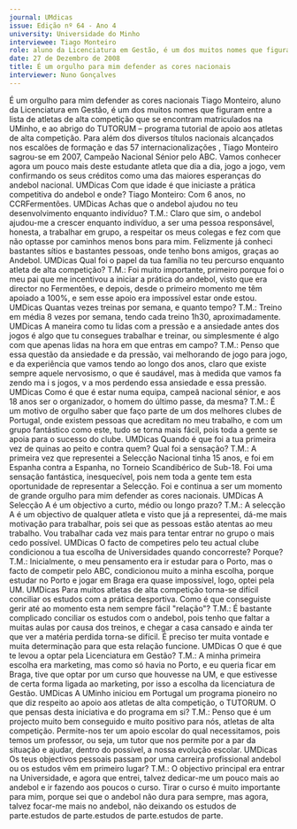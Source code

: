 ```yaml
---
journal: UMdicas
issue: Edição nº 64 - Ano 4
university: Universidade do Minho
interviewee: Tiago Monteiro
role: aluno da Licenciatura em Gestão, é um dos muitos nomes que figuram entre a lista de atletas de alta competição
date: 27 de Dezembro de 2008
title: É um orgulho para mim defender as cores nacionais
interviewer: Nuno Gonçalves
---
```


É um orgulho para mim defender as cores nacionais
Tiago Monteiro, aluno da Licenciatura em Gestão, é um dos muitos nomes que figuram entre a lista de atletas de alta competição que
se encontram matriculados na UMinho, e ao abrigo do TUTORUM –
programa tutorial de apoio aos atletas de alta competição.
Para além dos diversos títulos
nacionais alcançados nos escalões
de formação e das 57
internacionalizações , Tiago
Monteiro sagrou-se em 2007,
Campeão Nacional Sénior pelo ABC.
Vamos conhecer agora um pouco
mais deste estudante atleta que dia
a dia, jogo a jogo, vem confirmando
os seus créditos como uma das
maiores esperanças do andebol
nacional.
UMDicas Com que idade é que
iniciaste a prática competitiva do
andebol e onde?
Tiago Monteiro: Com 6 anos, no
CCRFermentões.
UMDicas Achas que o andebol
ajudou no teu desenvolvimento
enquanto indivíduo?
T.M.: Claro que sim, o andebol
ajudou-me a crescer enquanto
indivíduo, a ser uma pessoa
responsável, honesta, a trabalhar
em grupo, a respeitar os meus
colegas e fez com que não optasse
por caminhos menos bons para
mim. Felizmente já conheci
bastantes sítios e bastantes
pessoas, onde tenho bons amigos,
graças ao Andebol.
UMDicas Qual foi o papel da tua
família no teu percurso enquanto
atleta de alta competição?
T.M.: Foi muito importante, primeiro
porque foi o meu pai que me
incentivou a iniciar a prática do
andebol, visto que era director no
Fermentões, e depois, desde o
primeiro momento me têm apoiado a
100%, e sem esse apoio era
impossível estar onde estou.
UMDicas Quantas vezes treinas por
semana, e quanto tempo?
T.M.: Treino em média 8 vezes por
semana, tendo cada treino 1h30,
aproximadamente.
UMDicas A maneira como tu lidas
com a pressão e a ansiedade antes
dos jogos é algo que tu consegues
trabalhar e treinar, ou simplesmente
é algo com que apenas lidas na hora
em que entras em campo?
T.M.: Penso que essa questão da
ansiedade e da pressão, vai
melhorando de jogo para
jogo, e da experiência que vamos tendo ao
longo dos anos, claro que existe
sempre aquele nervosismo, o que é
saudável, mas à medida que vamos
fa zendo ma i s jogos, v a mos
perdendo essa ansiedade e essa
pressão.
UMDicas Como é que é estar numa
equipa, campeã nacional sénior, e
aos 18 anos ser o organizador, o
homem do último passe, da
mesma?
T.M.: É um motivo de orgulho saber
que faço parte de um dos melhores
clubes de Portugal, onde existem
pessoas que acreditam no meu
trabalho, e com um grupo fantástico
como este, tudo se torna mais fácil,
pois toda a gente se apoia para o
sucesso do clube.
UMDicas Quando é que foi a tua
primeira vez de quinas ao peito e
contra quem? Qual foi a sensação?
T.M.: A primeira vez que representei
a Selecção Nacional tinha 15 anos, e
foi em Espanha contra a Espanha,
no Torneio Scandibérico de Sub-18.
Foi uma sensação fantástica,
inesquecível, pois nem toda a gente
tem esta oportunidade de
representar a Selecção. Foi e
continua a ser um momento de
grande orgulho para mim defender
as cores nacionais.
UMDicas A Selecção A é um
objectivo a curto, médio ou longo
prazo?
T.M.: A selecção A é um objectivo de
qualquer atleta e visto que já a
representei, dá-me mais motivação
para trabalhar, pois sei que as
pessoas estão atentas ao meu
trabalho. Vou trabalhar cada vez
mais para tentar entrar no grupo o
mais cedo possível.
UMDicas O facto de competires pelo
teu actual clube condicionou a tua
escolha de Universidades quando
concorreste? Porque?
T.M.: Inicialmente, o meu
pensamento era ir estudar para o
Porto, mas o facto de competir pelo
ABC, condicionou muito a minha
escolha, porque estudar no Porto e
jogar em Braga era quase
impossível, logo, optei pela UM.
UMDicas Para muitos atletas de alta
competição torna-se difícil conciliar
os estudos com a prática
desportiva. Como é que conseguiste
gerir até ao momento esta nem
sempre fácil "relação"?
T.M.: É bastante complicado
conciliar os estudos com o andebol,
pois tenho que faltar a muitas aulas
por causa dos treinos, e chegar a
casa cansado e ainda ter que ver a
matéria perdida torna-se difícil. É
preciso ter muita vontade e muita
determinação para que esta relação
funcione.
UMDicas O que é que te levou a optar
pela Licenciatura em Gestão?
T.M.: A minha primeira escolha era
marketing, mas como só havia no
Porto, e eu queria ficar em Braga, tive
que optar por um curso que
houvesse na UM, e que estivesse de
certa forma ligada ao marketing, por
isso a escolha da licenciatura de
Gestão.
UMDicas A UMinho iniciou em
Portugal um programa pioneiro no
que diz respeito ao apoio aos atletas
de alta competição, o TUTORUM. O
que pensas desta iniciativa e do
programa em si?
T.M.: Penso que é um projecto muito
bem conseguido e muito positivo
para nós, atletas de alta
competição. Permite-nos ter um
apoio escolar do qual necessitamos,
pois temos um professor, ou seja,
um tutor que nos permite por a par
da situação e ajudar, dentro do
possível, a nossa evolução escolar.
UMDicas Os teus objectivos
pessoais passam por uma carreira
profissional andebol ou os estudos
vêm em primeiro lugar?
T.M.: O objectivo principal era entrar
na Universidade, e agora que entrei,
talvez dedicar-me um pouco mais ao
andebol e ir fazendo aos poucos o
curso. Tirar o curso é muito
importante para mim, porque sei
que o andebol não dura para
sempre, mas agora, talvez focar-me
mais no andebol, não deixando os
estudos de parte.estudos de parte.estudos de parte.estudos de parte.